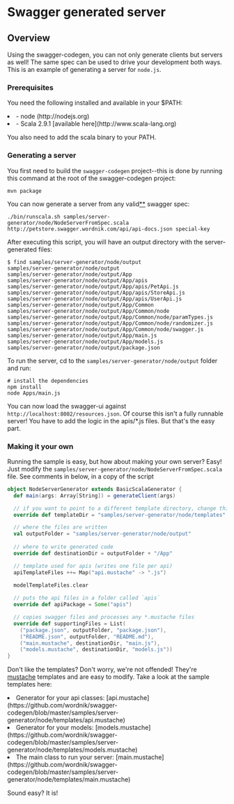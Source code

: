 # Swagger generated server

## Overview
Using the swagger-codegen, you can not only generate clients but servers as well!  The same spec can be used to drive your
development both ways.  This is an example of generating a server for `node.js`.

### Prerequisites
You need the following installed and available in your $PATH:

<li>- node (http://nodejs.org)

<li>- Scala 2.9.1 [available here](http://www.scala-lang.org)

You also need to add the scala binary to your PATH.

### Generating a server
You first need to build the `swagger-codegen` project--this is done by running this command at the root of the swagger-codegen project:

```
mvn package
```

You can now generate a server from any valid[**](https://github.com/wordnik/swagger-codegen/blob/master/README.md#validating-your-swagger-spec) swagger spec:

```
./bin/runscala.sh samples/server-generator/node/NodeServerFromSpec.scala http://petstore.swagger.wordnik.com/api/api-docs.json special-key
```

After executing this script, you will have an output directory with the server-generated files:

```
$ find samples/server-generator/node/output
samples/server-generator/node/output
samples/server-generator/node/output/App
samples/server-generator/node/output/App/apis
samples/server-generator/node/output/App/apis/PetApi.js
samples/server-generator/node/output/App/apis/StoreApi.js
samples/server-generator/node/output/App/apis/UserApi.js
samples/server-generator/node/output/App/Common
samples/server-generator/node/output/App/Common/node
samples/server-generator/node/output/App/Common/node/paramTypes.js
samples/server-generator/node/output/App/Common/node/randomizer.js
samples/server-generator/node/output/App/Common/node/swagger.js
samples/server-generator/node/output/App/main.js
samples/server-generator/node/output/App/models.js
samples/server-generator/node/output/package.json
```

To run the server, cd to the `samples/server-generator/node/output` folder and run:

```
# install the dependencies
npm install
node Apps/main.js
```

You can now load the swagger-ui against `http://localhost:8002/resources.json`.  Of course this isn't a fully
runnable server!  You have to add the logic in the apis/*.js files.  But that's the easy part.


### Making it your own
Running the sample is easy, but how about making your own server?  Easy!  Just modify the `samples/server-generator/node/NodeServerFromSpec.scala` file.
See comments in below, in a copy of the script

```scala
object NodeServerGenerator extends BasicScalaGenerator {
  def main(args: Array[String]) = generateClient(args)

  // if you want to point to a different template directory, change this
  override def templateDir = "samples/server-generator/node/templates"

  // where the files are written
  val outputFolder = "samples/server-generator/node/output"
    
  // where to write generated code
  override def destinationDir = outputFolder + "/App"

  // template used for apis (writes one file per api)
  apiTemplateFiles ++= Map("api.mustache" -> ".js")
  
  modelTemplateFiles.clear

  // puts the api files in a folder called `apis`
  override def apiPackage = Some("apis")

  // copies swagger files and processes any *.mustache files
  override def supportingFiles = List(
    ("package.json", outputFolder, "package.json"),
    ("README.json", outputFolder, "README.md"),
    ("main.mustache", destinationDir, "main.js"),
    ("models.mustache", destinationDir, "models.js"))
}
```

Don't like the templates?  Don't worry, we're not offended!  They're [mustache](http://mustache.github.com/) templates and are easy to modify.
Take a look at the sample templates here:

<li> Generator for your api classes: [api.mustache](https://github.com/wordnik/swagger-codegen/blob/master/samples/server-generator/node/templates/api.mustache)

<li> Generator for your models: [models.mustache](https://github.com/wordnik/swagger-codegen/blob/master/samples/server-generator/node/templates/models.mustache)

<li> The main class to run your server: [main.mustache](https://github.com/wordnik/swagger-codegen/blob/master/samples/server-generator/node/templates/main.mustache)


Sound easy?  It is!

